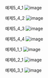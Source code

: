 예제5_4_1
![image](https://github.com/user-attachments/assets/f0e4df20-20e8-417b-943c-66b9ae64e485)

예제5_4_2
![image](https://github.com/user-attachments/assets/c721a49d-732b-4fc2-9853-e9a066ea7026)

예제5_4_3
![image](https://github.com/user-attachments/assets/0895de43-3548-456c-b3a6-c8c40e7cbb37)

예제5_4_4
![image](https://github.com/user-attachments/assets/8f843b0b-1f7e-4aff-be6b-28b57e32a449)

예제6_1_1
![image](https://github.com/user-attachments/assets/be22ade3-88a9-46a7-91b3-4e5a602f0404)

예제6_2_1
![image](https://github.com/user-attachments/assets/3518b1fd-5817-4c1b-a505-b31d8b61264e)

예제6_3_1
![image](https://github.com/user-attachments/assets/5fd2391a-cf37-4c6c-af31-ef217360c1aa)

